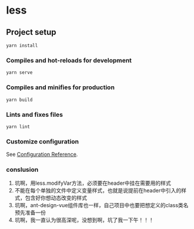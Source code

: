 # less

## Project setup
```
yarn install
```

### Compiles and hot-reloads for development
```
yarn serve
```

### Compiles and minifies for production
```
yarn build
```

### Lints and fixes files
```
yarn lint
```

### Customize configuration
See [Configuration Reference](https://cli.vuejs.org/config/).


### conslusion
1. 坑啊，用less.modifyVar方法，必须要在header中挂在需要用的样式
2. 不能在每个单独的文件中定义变量样式，也就是说提前在header中引入的样式，包含好你想动态改变的样式
3. 坑啊，ant-design-vue组件库也一样，自己项目中也要把想定义的class类名预先准备一份
4. 坑啊，我一直认为很高深呢，没想到啊，坑了我一下午！！！

